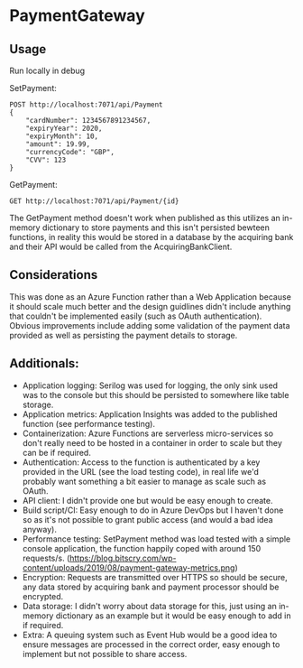 # PaymentGateway

## Usage
Run locally in debug

SetPayment:
```
POST http://localhost:7071/api/Payment
{
	"cardNumber": 1234567891234567,
	"expiryYear": 2020,
	"expiryMonth": 10,
	"amount": 19.99,
	"currencyCode": "GBP",
	"CVV": 123
}
```

GetPayment:
```
GET http://localhost:7071/api/Payment/{id}
```

The GetPayment method doesn't work when published as this utilizes an in-memory dictionary to store payments and this isn't persisted bewteen functions, in reality this would be stored in a database by the acquiring bank and their API would be called from the AcquiringBankClient.

## Considerations
This was done as an Azure Function rather than a Web Application because it should scale much better and the design guidlines didn't include anything that couldn't be implemented easily (such as OAuth authentication). Obvious improvements include adding some validation of the payment data provided as well as persisting the payment details to storage.

## Additionals:
* Application logging: Serilog was used for logging, the only sink used was to the console but this should be persisted to somewhere like table storage.
* Application metrics: Application Insights was added to the published function (see performance testing).
* Containerization: Azure Functions are serverless micro-services so don't really need to be hosted in a container in order to scale but they can be if required.
* Authentication: Access to the function is authenticated by a key provided in the URL (see the load testing code), in real life we'd probably want something a bit easier to manage as scale such as OAuth.
* API client: I didn't provide one but would be easy enough to create.
* Build script/CI: Easy enough to do in Azure DevOps but I haven't done so as it's not possible to grant public access (and would a bad idea anyway).
* Performance testing: SetPayment method was load tested with a simple console application, the function happily coped with around 150 requests/s.
(https://blog.bitscry.com/wp-content/uploads/2019/08/payment-gateway-metrics.png)
* Encryption: Requests are transmitted over HTTPS so should be secure, any data stored by acquiring bank and payment processor should be encrypted.
* Data storage: I didn't worry about data storage for this, just using an in-memory dictionary as an example but it would be easy enough to add in if required.
* Extra: A queuing system such as Event Hub would be a good idea to ensure messages are processed in the correct order, easy enough to implement but not possible to share access.
